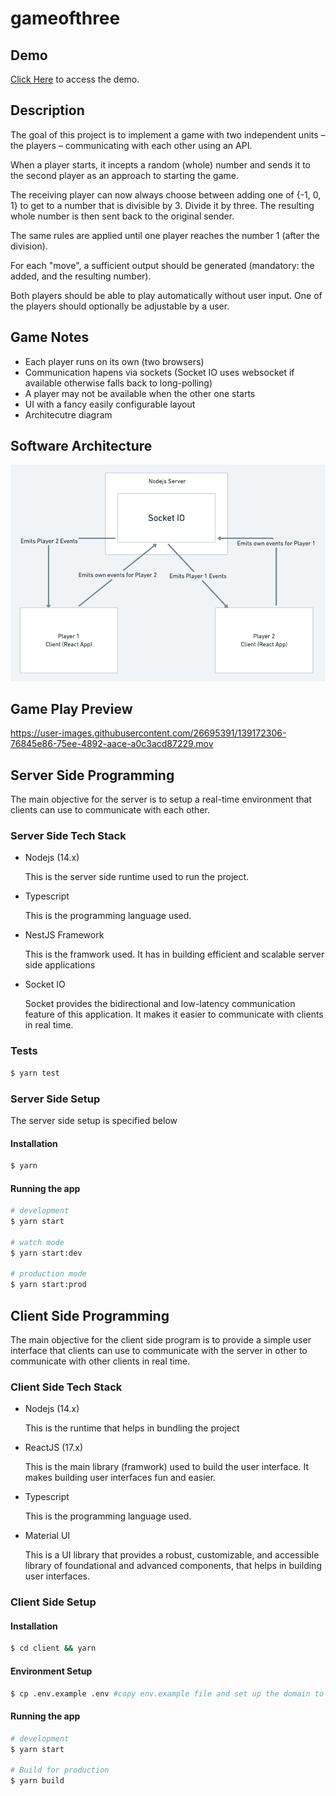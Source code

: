 # gameofthree

## Demo
[Click Here](https://gameofthree-demo.herokuapp.com/game) to access the demo.
## Description

The goal of this project is to implement a game with two independent units – the players –
communicating with each other using an API.

When a player starts, it incepts a random (whole) number and sends it to the
second player as an approach to starting the game.

The receiving player can now always choose between adding one of {-1, 0, 1}
to get to a number that is divisible by 3. Divide it by three. The resulting whole
number is then sent back to the original sender.

The same rules are applied until one player reaches the number 1 (after the
division).

For each "move", a sufficient output should be generated (mandatory: the added,
and the resulting number).

Both players should be able to play automatically without user input. One of the
players should optionally be adjustable by a user.


## Game Notes

- Each player runs on its own (two browsers)
- Communication hapens via sockets (Socket IO uses websocket if available otherwise falls back to long-polling)
- A player may not be available when the other one starts
- UI with a fancy easily configurable layout
- Architecutre diagram

## Software Architecture

![Game of Three Software Architecture](gameofthree-architecture.png "Game of Three Software Architecture")


## Game Play Preview

https://user-images.githubusercontent.com/26695391/139172306-76845e86-75ee-4892-aace-a0c3acd87229.mov



## Server Side Programming

The main objective for the server is to setup a real-time environment that clients can use to communicate with each other.

### Server Side Tech Stack

- Nodejs (14.x)

    This is the server side runtime used to run the project.

- Typescript

    This is the programming language used.

- NestJS Framework

    This is the framwork used. It has in building efficient and scalable server side applications

- Socket IO
    
    Socket provides the bidirectional and low-latency communication feature of this application. It makes it easier to communicate with clients in real time.

### Tests

```bash
$ yarn test

```

### Server Side Setup

The server side setup is specified below

#### Installation

```bash
$ yarn
```

#### Running the app

```bash
# development
$ yarn start

# watch mode
$ yarn start:dev

# production mode
$ yarn start:prod
```


## Client Side Programming

The main objective for the client side program is to provide a simple user interface that clients can use to communicate with the server in other to communicate with other clients in real time.

### Client Side Tech Stack

- Nodejs (14.x)

    This is the runtime that helps in bundling the project

- ReactJS (17.x)

    This is the main library (framwork) used to build the user interface. It makes building user interfaces fun and easier.


- Typescript

    This is the programming language used.

- Material UI 

    This is a UI library that provides a robust, customizable, and accessible library of foundational and advanced components, that helps in building user interfaces.


### Client Side Setup

#### Installation

```bash
$ cd client && yarn
```

#### Environment Setup

```bash
$ cp .env.example .env #copy env.example file and set up the domain to the server
```

#### Running the app

```bash
# development
$ yarn start

# Build for production
$ yarn build
```

